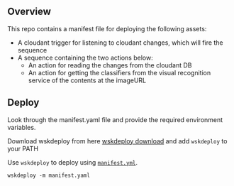 ## Overview
This repo contains a manifest file for deploying the following assets:
- A cloudant trigger for listening to cloudant changes, which will fire the sequence
- A sequence containing the two actions below:
  - An action for reading the changes from the cloudant DB
  - An action for getting the classifiers from the visual recognition service of the contents at the imageURL

## Deploy
Look through the manifest.yaml file and provide the required environment variables.

Download wskdeploy from here [wskdeploy download](https://github.com/apache/incubator-openwhisk-wskdeploy/releases) and add `wskdeploy` to your PATH

Use `wskdeploy` to deploy using [`manifest.yml`](./manifest.yml).
```
wskdeploy -m manifest.yaml
```
